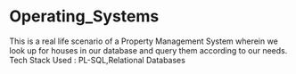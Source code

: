 # Operating_Systems
This is a real life scenario of a Property Management System wherein we look up for houses in our database and query them according to our needs.  Tech Stack Used : PL-SQL,Relational Databases
